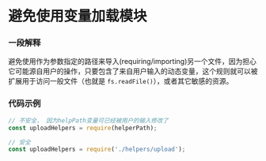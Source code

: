 # 避免使用变量加载模块

### 一段解释

避免使用作为参数指定的路径来导入(requiring/importing)另一个文件，因为担心它可能源自用户的操作，只要包含了来自用户输入的动态变量，这个规则就可以被扩展用于访问一般文件（也就是 `fs.readFile()`），或者其它敏感的资源。

### 代码示例

```javascript
// 不安全， 因为helpPath变量可已经被用户的输入修改了
const uploadHelpers = require(helperPath);

// 安全
const uploadHelpers = require('./helpers/upload');
```
